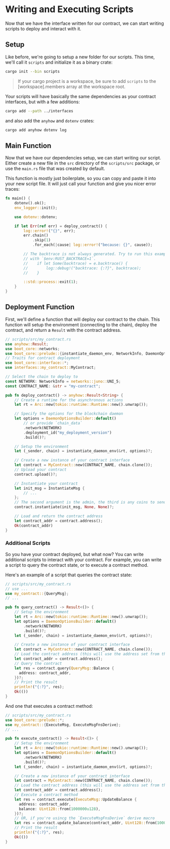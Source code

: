 # Writing and Executing Scripts

Now that we have the interface written for our contract, we can start writing scripts to deploy and interact with it.

## Setup

Like before, we're going to setup a new folder for our scripts. This time, we'll call it `scripts` and initialize it as a binary crate:

```bash
cargo init --bin scripts
```

> If your cargo project is a workspace, be sure to add `scripts` to the [workspace].members array at the workspace root.

Your scripts will have basically the same dependencies as your contract interfaces, but with a few additions:

```bash
cargo add --path ../interfaces
```

and also add the `anyhow` and `dotenv` crates:

```bash
cargo add anyhow dotenv log
```

## Main Function

Now that we have our dependencies setup, we can start writing our script. Either create a new file in the `src` directory of the `scripts/src` package, or use the `main.rs` file that was created by default.

This function is mostly just boilerplate, so you can copy and paste it into your new script file. It will just call your function and give you nicer error traces:

```rust
fn main() {
    dotenv().ok();
    env_logger::init();

    use dotenv::dotenv;

    if let Err(ref err) = deploy_contract() {
        log::error!("{}", err);
        err.chain()
            .skip(1)
            .for_each(|cause| log::error!("because: {}", cause));

        // The backtrace is not always generated. Try to run this example
        // with `$env:RUST_BACKTRACE=1`.
        //    if let Some(backtrace) = e.backtrace() {
        //        log::debug!("backtrace: {:?}", backtrace);
        //    }

        ::std::process::exit(1);
    }
}
```

## Deployment Function

First, we'll define a function that will deploy our contract to the chain. This function will setup the environment (connecting to the chain), deploy the contract, and return a `Result` with the contract address.

```rust
// scripts/src/my_contract.rs
use anyhow::Result;
use boot_core::networks;
use boot_core::prelude::{instantiate_daemon_env, NetworkInfo, DaemonOptionsBuilder};
// Traits for contract deployment
use boot_core::interface::*;
use interfaces::my_contract::MyContract;

// Select the chain to deploy to
const NETWORK: NetworkInfo = networks::juno::UNI_5;
const CONTRACT_NAME: &str = "my-contract";

pub fn deploy_contract() -> anyhow::Result<String> {
    // Create a runtime for the asynchronous actions
    let rt = Arc::new(tokio::runtime::Runtime::new().unwrap());

    // Specify the options for the blockchain daemon
    let options = DaemonOptionsBuilder::default()
        // or provide `chain_data`
        .network(NETWORK)
        .deployment_id("my_deployment_version")
        .build()?;

    // Setup the environment
    let (_sender, chain) = instantiate_daemon_env(&rt, options)?;

    // Create a new instance of your contract interface
    let contract = MyContract::new(CONTRACT_NAME, chain.clone());
    // Upload your contract
    contract.upload()?;

    // Instantiate your contract
    let init_msg = InstantiateMsg {
        // ...
    };
    // The second argument is the admin, the third is any coins to send with the init message
    contract.instantiate(init_msg, None, None)?;

    // Load and return the contract address
    let contract_addr = contract.address();
    Ok(contract_addr)
}
```

### Additional Scripts

So you have your contract deployed, but what now? You can write additional scripts to interact with your contract. For example, you can write a script to query the contract state, or to execute a contract method.

Here's an example of a script that queries the contract state:

```rust
// scripts/src/my_contract.rs
// use ...
use my_contract::{QueryMsg};
// ...

pub fn query_contract() -> Result<()> {
    // Setup the environment
    let rt = Arc::new(tokio::runtime::Runtime::new().unwrap());
    let options = DaemonOptionsBuilder::default()
        .network(NETWORK)
        .build()?;
    let (_sender, chain) = instantiate_daemon_env(&rt, options)?;

    // Create a new instance of your contract interface
    let contract = MyContract::new(CONTRACT_NAME, chain.clone());
    // Load the contract address (this will use the address set from the previous deploy script)
    let contract_addr = contract.address();
    // Query the contract
    let res = contract.query(QueryMsg::Balance {
      address: contract_addr,
    })?;
    // Print the result
    println!("{:?}", res);
    Ok(())
}
```

 And one that executes a contract method:

```rust
// scripts/src/my_contract.rs
use boot_core::prelude::*;
use my_contract::{ExecuteMsg, ExecuteMsgFnsDerive};
// ...

pub fn execute_contract() -> Result<()> {
    // Setup the environment
    let rt = Arc::new(tokio::runtime::Runtime::new().unwrap());
    let options = DaemonOptionsBuilder::default()
        .network(NETWORK)
        .build()?;
    let (_sender, chain) = instantiate_daemon_env(&rt, options)?;

    // Create a new instance of your contract interface
    let contract = MyContract::new(CONTRACT_NAME, chain.clone());
    // Load the contract address (this will use the address set from the previous deploy script)
    let contract_addr = contract.address();
    // Execute a contract method
    let res = contract.execute(ExecuteMsg::UpdateBalance {
      address: contract_addr,
      balance: Uint128::from(1000000u128),
    })?;
    // OR, if you're usincg the `ExecuteMsgFnsDerive` derive macro
    let res = contract.update_balance(contract_addr, Uint128::from(1000000u128))?;
    // Print the result
    println!("{:?}", res);
    Ok(())
}
```
